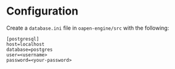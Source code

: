 # Configuration
Create a `database.ini` file in `oapen-engine/src` with the following:
```
[postgresql]
host=localhost
database=postgres
user=<username>
password=<your-password>
```